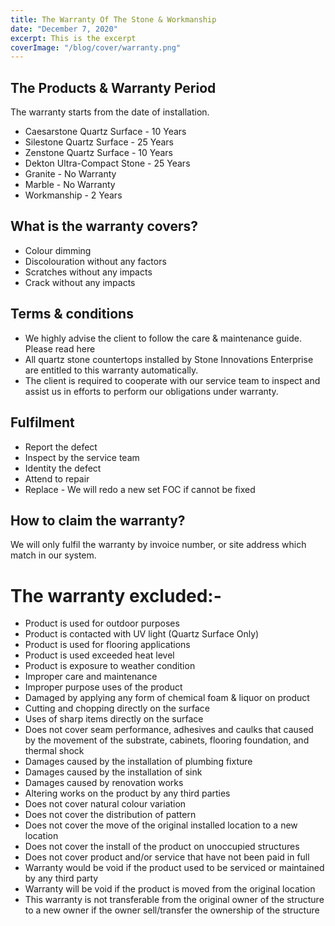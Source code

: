 ```yaml
---
title: The Warranty Of The Stone & Workmanship
date: "December 7, 2020"
excerpt: This is the excerpt
coverImage: "/blog/cover/warranty.png"
---
```


## The Products & Warranty Period

The warranty starts from the date of installation.

- Caesarstone Quartz Surface - 10 Years
- Silestone Quartz Surface - 25 Years
- Zenstone Quartz Surface - 10 Years
- Dekton Ultra-Compact Stone - 25 Years
- Granite - No Warranty
- Marble - No Warranty
- Workmanship - 2 Years

## What is the warranty covers?

- Colour dimming
- Discolouration without any factors
- Scratches without any impacts
- Crack without any impacts

## Terms & conditions

- We highly advise the client to follow the care & maintenance guide. Please read here
- All quartz stone countertops installed by Stone Innovations Enterprise are entitled to this warranty automatically.
- The client is required to cooperate with our service team to inspect and assist us in efforts to perform our obligations under warranty.

## Fulfilment

- Report the defect
- Inspect by the service team
- Identity the defect
- Attend to repair
- Replace - We will redo a new set FOC if cannot be fixed

## How to claim the warranty?

We will only fulfil the warranty by invoice number, or site address which match in our system.

# The warranty excluded:-

- Product is used for outdoor purposes
- Product is contacted with UV light (Quartz Surface Only)
- Product is used for flooring applications
- Product is used exceeded heat level
- Product is exposure to weather condition
- Improper care and maintenance
- Improper purpose uses of the product
- Damaged by applying any form of chemical foam & liquor on product
- Cutting and chopping directly on the surface
- Uses of sharp items directly on the surface
- Does not cover seam performance, adhesives and caulks that caused by the movement of the substrate, cabinets, flooring foundation, and thermal shock
- Damages caused by the installation of plumbing fixture
- Damages caused by the installation of sink
- Damages caused by renovation works
- Altering works on the product by any third parties
- Does not cover natural colour variation
- Does not cover the distribution of pattern
- Does not cover the move of the original installed location to a new location
- Does not cover the install of the product on unoccupied structures
- Does not cover product and/or service that have not been paid in full
- Warranty would be void if the product used to be serviced or maintained by any third party
- Warranty will be void if the product is moved from the original location
- This warranty is not transferable from the original owner of the structure to a new owner if the owner sell/transfer the ownership of the structure
